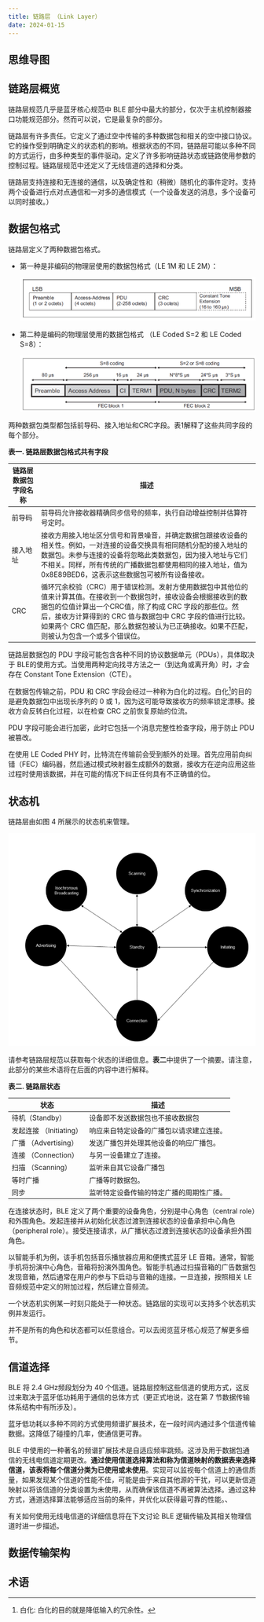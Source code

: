 ```yaml
---
title: 链路层 （Link Layer）
date: 2024-01-15
---
```


## 思维导图

## 链路层概览

链路层规范几乎是蓝牙核心规范中 BLE 部分中最大的部分，仅次于主机控制器接口功能规范部分。然而可以说，它是最复杂的部分。

链路层有许多责任。它定义了通过空中传输的多种数据包和相关的空中接口协议。它的操作受到明确定义的状态机的影响。根据状态的不同，链路层可能以多种不同的方式运行，由多种类型的事件驱动。定义了许多影响链路状态或链路使用参数的控制过程。链路层规范中还定义了无线信道的选择和分类。

链路层支持连接和无连接的通信，以及确定性和（稍微）随机化的事件定时。支持两个设备进行点对点通信和一对多的通信模式（一个设备发送的消息，多个设备可以同时接收。）

## 数据包格式

链路层定义了两种数据包格式。

* 第一种是非编码的物理层使用的数据包格式（LE 1M 和 LE 2M）：

  ![ll_le_uncoded_packet.png](./img/ll_le_uncoded_packet.png "图2. 非编码的物理层使用的数据包格式")

* 第二种是编码的物理层使用的数据包格式 （LE Coded S=2 和 LE Coded S=8）：

  ![ll_le_coded_packet](./img/ll_le_coded_packet.png "图3. 编码的物理层使用的数据包格式")

两种数据包类型都包括前导码、接入地址和CRC字段。表1解释了这些共同字段的每个部分。

**表一. 链路层数据包格式共有字段**

| 链路层数据包字段名称 | 描述                                                         |
| -------------------- | ------------------------------------------------------------ |
| 前导码               | 前导码允许接收器精确同步信号的频率，执行自动增益控制并估算符号定时。 |
| 接入地址             | 接收方用接入地址区分信号和背景噪音，并确定数据包跟接收设备的相关性。例如，一对连接的设备交换具有相同随机分配的接入地址的数据包。未参与连接的设备将忽略此类数据包，因为接入地址与它们不相关。同样，所有传统的广播数据包都使用相同的接入地址，值为 0x8E89BED6，这表示这些数据包可被所有设备接收。 |
| CRC                  | 循环冗余校验（CRC）用于错误检测。发射方使用数据包中其他位的值来计算其值。在接收到一个数据包时，接收设备会根据接收到的数据包的位值计算出一个CRC值，除了构成 CRC 字段的那些位。然后，接收方计算得到的 CRC 值与数据包中 CRC 字段的值进行比较。如果两个 CRC 值匹配，那么数据包被认为已正确接收。如果不匹配，则被认为包含一个或多个错误位。 |

链路层数据包的 PDU 字段可能包含各种不同的协议数据单元（PDUs），具体取决于 BLE的使用方式。当使用两种定向找寻方法之一（到达角或离开角）时，才会存在 Constant Tone Extension（CTE）。

在数据包传输之前，PDU 和 CRC 字段会经过一种称为白化的过程。白化[^whitening]的目的是避免数据包中出现长序列的 0 或 1，因为这可能导致接收方的频率锁定漂移。接收方会反转白化过程，以在检查 CRC 之前恢复原始的位流。

PDU 字段可能会进行加密，此时它包括一个消息完整性检查字段，用于防止 PDU 被篡改。

在使用 LE Coded PHY 时，比特流在传输前会受到额外的处理。首先应用前向纠错（FEC）编码器，然后通过模式映射器生成额外的数据，接收方在逆向应用这些过程时使用该数据，并在可能的情况下纠正任何具有不正确值的位。

## 状态机

链路层由如图 4 所展示的状态机来管理。

![ll_state_machine](./img/ll_state_machine.png "图 4. 链路层状态机")

请参考链路层规范以获取每个状态的详细信息。**表二**中提供了一个摘要。请注意，此部分的某些术语将在后面的内容中进行解释。

**表二. 链路层状态**

| 状态                    | 描述                                     |
| ----------------------- | ---------------------------------------- |
| 待机（Standby）         | 设备即不发送数据包也不接收数据包         |
| 发起连接 （Initiating） | 响应来自特定设备的广播包以请求建立连接。 |
| 广播 （Advertising）    | 发送广播包并处理其他设备的响应广播包。   |
| 连接 （Connection）     | 与另一设备建立了连接。                   |
| 扫描 （Scanning）       | 监听来自其它设备广播包                   |
| 等时广播                | 广播等时数据包。                         |
| 同步                    | 监听特定设备传输的特定广播的周期性广播。 |

在连接状态时，BLE 定义了两个重要的设备角色，分别是中心角色（central role）和外围角色。发起连接并从初始化状态过渡到连接状态的设备承担中心角色（peripheral role）。接受连接请求，从广播状态过渡到连接状态的设备承担外围角色。

以智能手机为例，该手机包括音乐播放器应用和便携式蓝牙 LE 音箱。通常，智能手机将扮演中心角色，音箱将扮演外围角色。智能手机通过扫描音箱的广告数据包发现音箱，然后通常在用户的参与下启动与音箱的连接。一旦连接，按照相关 LE 音频规范中定义的附加过程，然后建立音频流。

一个状态机实例某一时刻只能处于一种状态。链路层的实现可以支持多个状态机实例并发运行。

并不是所有的角色和状态都可以任意组合。可以去阅览蓝牙核心规范了解更多细节。

## 信道选择

BLE 将 2.4 GHz频段划分为 40 个信道。链路层控制这些信道的使用方式，这反过来取决于蓝牙低功耗用于通信的总体方式（更正式地说，这在第 7 节数据传输体系结构中有所涉及）。

蓝牙低功耗以多种不同的方式使用频谱扩展技术，在一段时间内通过多个信道传输数据。这降低了碰撞的几率，使通信更可靠。

BLE 中使用的一种著名的频谱扩展技术是自适应频率跳频。这涉及用于数据包通信的无线电信道定期更改。**通过使用信道选择算法和称为信道映射的数据表来选择信道，该表将每个信道分类为已使用或未使用**。实现可以监视每个信道上的通信质量，如果发现某个信道的性能不佳，可能是由于来自其他源的干扰，可以更新信道映射以将该信道的分类设置为未使用，从而确保该信道不再被算法选择。通过这种方式，通道选择算法能够适应当前的条件，并优化以获得最可靠的性能。、

有关如何使用无线电信道的详细信息将在下文讨论 BLE 逻辑传输及其相关物理信道时进一步描述。

## 数据传输架构



## 术语

[^whitening]: 白化: 白化的目的就是降低输入的冗余性。
